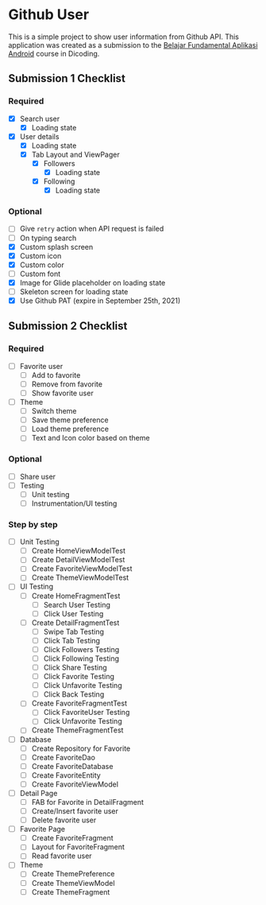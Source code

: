 # Github User

This is a simple project to show user information from Github API. This application was created as a submission to the [Belajar Fundamental Aplikasi Android](https://www.dicoding.com/academies/14/) course in Dicoding.

## Submission 1 Checklist

### Required

- [x] Search user
  - [x] Loading state
- [x] User details
  - [x] Loading state
  - [x] Tab Layout and ViewPager
    - [x] Followers
      - [x] Loading state
    - [x] Following
      - [x] Loading state

### Optional

- [ ] Give `retry` action when API request is failed
- [ ] On typing search
- [x] Custom splash screen
- [x] Custom icon
- [x] Custom color
- [ ] Custom font
- [x] Image for Glide placeholder on loading state
- [ ] Skeleton screen for loading state
- [x] Use Github PAT (expire in September 25th, 2021)

## Submission 2 Checklist

### Required

- [ ] Favorite user
  - [ ] Add to favorite
  - [ ] Remove from favorite
  - [ ] Show favorite user
- [ ] Theme
  - [ ] Switch theme
  - [ ] Save theme preference
  - [ ] Load theme preference
  - [ ] Text and Icon color based on theme

### Optional

- [ ] Share user
- [ ] Testing
  - [ ] Unit testing
  - [ ] Instrumentation/UI testing

### Step by step

- [ ] Unit Testing
  - [ ] Create HomeViewModelTest
  - [ ] Create DetailViewModelTest
  - [ ] Create FavoriteViewModelTest
  - [ ] Create ThemeViewModelTest
- [ ] UI Testing
  - [ ] Create HomeFragmentTest
    - [ ] Search User Testing
    - [ ] Click User Testing
  - [ ] Create DetailFragmentTest
    - [ ] Swipe Tab Testing
    - [ ] Click Tab Testing
    - [ ] Click Followers Testing
    - [ ] Click Following Testing
    - [ ] Click Share Testing
    - [ ] Click Favorite Testing
    - [ ] Click Unfavorite Testing
    - [ ] Click Back Testing
  - [ ] Create FavoriteFragmentTest
    - [ ] Click FavoriteUser Testing
    - [ ] Click Unfavorite Testing
  - [ ] Create ThemeFragmentTest
- [ ] Database
  - [ ] Create Repository for Favorite
  - [ ] Create FavoriteDao
  - [ ] Create FavoriteDatabase
  - [ ] Create FavoriteEntity
  - [ ] Create FavoriteViewModel
- [ ] Detail Page
  - [ ] FAB for Favorite in DetailFragment
  - [ ] Create/Insert favorite user
  - [ ] Delete favorite user
- [ ] Favorite Page
  - [ ] Create FavoriteFragment
  - [ ] Layout for FavoriteFragment
  - [ ] Read favorite user
- [ ] Theme
  - [ ] Create ThemePreference
  - [ ] Create ThemeViewModel
  - [ ] Create ThemeFragment